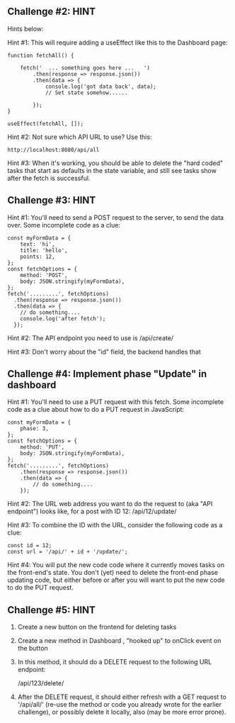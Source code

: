 Challenge #2: HINT
-------------------


Hints below:

Hint #1: This will require adding a useEffect like this to the Dashboard
page:

    function fetchAll() {

        fetch('  ... something goes here ...   ')
            .then(response => response.json())
            .then(data => {
                console.log('got data back', data);
                // Set state somehow......

            });
    }

    useEffect(fetchAll, []);

Hint #2: Not sure which API URL to use? Use this:

    http://localhost:8080/api/all

Hint #3: When it's working, you should be able to delete the "hard coded" tasks
that start as defaults in the state variable, and still see tasks show after
the fetch is successful.



Challenge #3: HINT
-------------------

Hint #1: You'll need to send a POST request to the server, to send the data
over. Some incomplete code as a clue:

    const myFormData = {
        text: 'hi',
        title: 'hello',
        points: 12,
    };
    const fetchOptions = {
        method: 'POST',
        body: JSON.stringify(myFormData),
    };
    fetch('.........', fetchOptions)
      .then(response => response.json())
      .then(data => {
        // do something....
        console.log('after fetch');
      });

Hint #2: The API endpoint you need to use is /api/create/

Hint #3: Don't worry about the "id" field, the backend handles that



Challenge #4: Implement phase "Update" in dashboard
-------------------

Hint #1: You'll need to use a PUT request with this fetch. Some incomplete code
as a clue about how to do a PUT request in JavaScript:

    const myFormData = {
        phase: 3,
    };
    const fetchOptions = {
        method: 'PUT',
        body: JSON.stringify(myFormData),
    };
    fetch('.........', fetchOptions)
        .then(response => response.json())
        .then(data => {
            // do something....
        });

Hint #2: The URL web address you want to do the request to (aka "API endpoint")
looks like, for a post with ID 12: /api/12/update/

Hint #3: To combine the ID with the URL, consider the following code as a clue:

    const id = 12;
    const url = '/api/' + id + '/update/';


Hint #4: You will put the new code code where it currently moves tasks on the
front-end's state. You don't (yet) need to delete the front-end phase updating
code, but either before or after you will want to put the new code to do the
PUT request.



Challenge #5: HINT
-------------------

1. Create a new button on the frontend for deleting tasks

2. Create a new method in Dashboard , "hooked up" to onClick event on the
button

3. In this method, it should do a DELETE request to the following URL endpoint:

    /api/123/delete/

4. After the DELETE request, it should either refresh with a GET request to
'/api/all/' (re-use the method or code you already wrote for the earlier
challenge), or possibly delete it locally, also (may be more error prone).


